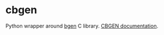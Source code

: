 # cbgen

Python wrapper around [bgen](https://github.com/limix/bgen) C library.
[CBGEN documentation](https://cbgen.readthedocs.io).

